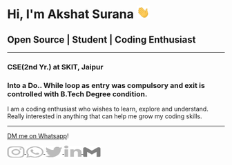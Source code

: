 # Hi, I'm Akshat Surana  <img src="./Hi.gif" width="30px">

## Open Source | Student | Coding Enthusiast

<hr>

###  CSE(2nd Yr.) at SKIT, Jaipur
###  Into a Do.. While loop as entry was compulsory and exit is controlled with B.Tech Degree condition.

I am a coding enthusiast who wishes to learn, explore and understand.
Really interested in anything that can help me grow my coding skills.

<hr>

[DM me on Whatsapp](https://wa.me/+919461049101)!

<p>
    <a href="https://www.instagram.com/akshatsurana01/" target="blank">
        <img align="center" src="./instagram.svg" alt="Akshat" height="30" width="40" class="icon"/>
    </a>
     <a href="https://wa.me/+919461049101" target="blank">
        <img align="center" src="./whatsapp.svg" alt="Akshat" height="30" width="40" class="icon"/>
    </a>
    <a href="https://twitter.com/AkshatSurana01" target="blank">
    <img align="center" src="./twitter.svg" alt="Akshat" height="30" width="40" class="icon"/>
    </a>
    <a href="https://www.linkedin.com/in/akshat-surana-9461049101/" target="blank">
        <img align="center" src="./linkedin.svg" alt="Akshat" height="30" width="40" class="icon"/>
    </a>
    <a href="mailto:akshatsurana787@gmail.com">
        <img align="center" src="./gmail.svg" height="30" width="40" class="icon"/>
    </a>
</p>





